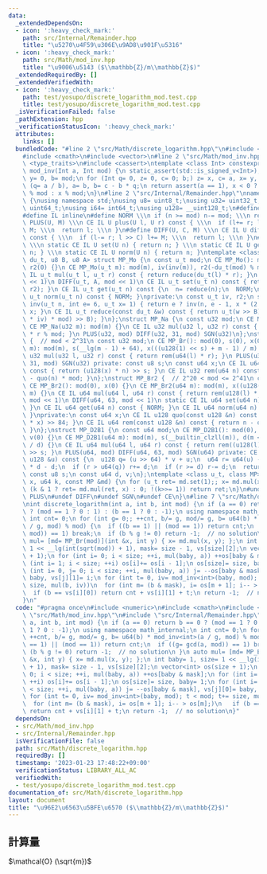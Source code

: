```yaml
---
data:
  _extendedDependsOn:
  - icon: ':heavy_check_mark:'
    path: src/Internal/Remainder.hpp
    title: "\u5270\u4F59\u306E\u9AD8\u901F\u5316"
  - icon: ':heavy_check_mark:'
    path: src/Math/mod_inv.hpp
    title: "\u9006\u5143 ($\\mathbb{Z}/m\\mathbb{Z}$)"
  _extendedRequiredBy: []
  _extendedVerifiedWith:
  - icon: ':heavy_check_mark:'
    path: test/yosupo/discrete_logarithm_mod.test.cpp
    title: test/yosupo/discrete_logarithm_mod.test.cpp
  _isVerificationFailed: false
  _pathExtension: hpp
  _verificationStatusIcon: ':heavy_check_mark:'
  attributes:
    links: []
  bundledCode: "#line 2 \"src/Math/discrete_logarithm.hpp\"\n#include <numeric>\n\
    #include <cmath>\n#include <vector>\n#line 2 \"src/Math/mod_inv.hpp\"\n#include\
    \ <type_traits>\n#include <cassert>\ntemplate <class Int> constexpr inline Int\
    \ mod_inv(Int a, Int mod) {\n static_assert(std::is_signed_v<Int>);\n Int x= 1,\
    \ y= 0, b= mod;\n for (Int q= 0, z= 0, c= 0; b;) z= x, c= a, x= y, y= z - y *\
    \ (q= a / b), a= b, b= c - b * q;\n return assert(a == 1), x < 0 ? mod - (-x)\
    \ % mod : x % mod;\n}\n#line 2 \"src/Internal/Remainder.hpp\"\nnamespace math_internal\
    \ {\nusing namespace std;\nusing u8= uint8_t;\nusing u32= uint32_t;\nusing u64=\
    \ uint64_t;\nusing i64= int64_t;\nusing u128= __uint128_t;\n#define CE constexpr\n\
    #define IL inline\n#define NORM \\\n if (n >= mod) n-= mod; \\\n return n\n#define\
    \ PLUS(U, M) \\\n CE IL U plus(U l, U r) const { \\\n  if (l+= r; l >= M) l-=\
    \ M; \\\n  return l; \\\n }\n#define DIFF(U, C, M) \\\n CE IL U diff(U l, U r)\
    \ const { \\\n  if (l-= r; l >> C) l+= M; \\\n  return l; \\\n }\n#define SGN(U)\
    \ \\\n static CE IL U set(U n) { return n; } \\\n static CE IL U get(U n) { return\
    \ n; } \\\n static CE IL U norm(U n) { return n; }\ntemplate <class u_t, class\
    \ du_t, u8 B, u8 A> struct MP_Mo {\n const u_t mod;\n CE MP_Mo(): mod(0), iv(0),\
    \ r2(0) {}\n CE MP_Mo(u_t m): mod(m), iv(inv(m)), r2(-du_t(mod) % mod) {}\n CE\
    \ IL u_t mul(u_t l, u_t r) const { return reduce(du_t(l) * r); }\n PLUS(u_t, mod\
    \ << 1)\n DIFF(u_t, A, mod << 1)\n CE IL u_t set(u_t n) const { return mul(n,\
    \ r2); }\n CE IL u_t get(u_t n) const {\n  n= reduce(n);\n  NORM;\n }\n CE IL\
    \ u_t norm(u_t n) const { NORM; }\nprivate:\n const u_t iv, r2;\n static CE u_t\
    \ inv(u_t n, int e= 6, u_t x= 1) { return e ? inv(n, e - 1, x * (2 - x * n)) :\
    \ x; }\n CE IL u_t reduce(const du_t &w) const { return u_t(w >> B) + mod - ((du_t(u_t(w)\
    \ * iv) * mod) >> B); }\n};\nstruct MP_Na {\n const u32 mod;\n CE MP_Na(): mod(0){};\n\
    \ CE MP_Na(u32 m): mod(m) {}\n CE IL u32 mul(u32 l, u32 r) const { return u64(l)\
    \ * r % mod; }\n PLUS(u32, mod) DIFF(u32, 31, mod) SGN(u32)\n};\nstruct MP_Br\
    \ {  // mod < 2^31\n const u32 mod;\n CE MP_Br(): mod(0), s(0), x(0) {}\n CE MP_Br(u32\
    \ m): mod(m), s(__lg(m - 1) + 64), x(((u128(1) << s) + m - 1) / m) {}\n CE IL\
    \ u32 mul(u32 l, u32 r) const { return rem(u64(l) * r); }\n PLUS(u32, mod) DIFF(u32,\
    \ 31, mod) SGN(u32) private: const u8 s;\n const u64 x;\n CE IL u64 quo(u64 n)\
    \ const { return (u128(x) * n) >> s; }\n CE IL u32 rem(u64 n) const { return n\
    \ - quo(n) * mod; }\n};\nstruct MP_Br2 {  // 2^20 < mod <= 2^41\n const u64 mod;\n\
    \ CE MP_Br2(): mod(0), x(0) {}\n CE MP_Br2(u64 m): mod(m), x((u128(1) << 84) /\
    \ m) {}\n CE IL u64 mul(u64 l, u64 r) const { return rem(u128(l) * r); }\n PLUS(u64,\
    \ mod << 1)\n DIFF(u64, 63, mod << 1)\n static CE IL u64 set(u64 n) { return n;\
    \ }\n CE IL u64 get(u64 n) const { NORM; }\n CE IL u64 norm(u64 n) const { NORM;\
    \ }\nprivate:\n const u64 x;\n CE IL u128 quo(const u128 &n) const { return (n\
    \ * x) >> 84; }\n CE IL u64 rem(const u128 &n) const { return n - quo(n) * mod;\
    \ }\n};\nstruct MP_D2B1 {\n const u64 mod;\n CE MP_D2B1(): mod(0), s(0), d(0),\
    \ v(0) {}\n CE MP_D2B1(u64 m): mod(m), s(__builtin_clzll(m)), d(m << s), v(u128(-1)\
    \ / d) {}\n CE IL u64 mul(u64 l, u64 r) const { return rem((u128(l) * r) << s)\
    \ >> s; }\n PLUS(u64, mod) DIFF(u64, 63, mod) SGN(u64) private: CE IL u64 rem(const\
    \ u128 &u) const {\n  u128 q= (u >> 64) * v + u;\n  u64 r= u64(u) - (q >> 64)\
    \ * d - d;\n  if (r > u64(q)) r+= d;\n  if (r >= d) r-= d;\n  return r;\n }\n\
    \ const u8 s;\n const u64 d, v;\n};\ntemplate <class u_t, class MP> CE u_t pow(u_t\
    \ x, u64 k, const MP &md) {\n for (u_t ret= md.set(1);; x= md.mul(x, x))\n  if\
    \ (k & 1 ? ret= md.mul(ret, x) : 0; !(k>>= 1)) return ret;\n}\n#undef NORM\n#undef\
    \ PLUS\n#undef DIFF\n#undef SGN\n#undef CE\n}\n#line 7 \"src/Math/discrete_logarithm.hpp\"\
    \nint discrete_logarithm(int a, int b, int mod) {\n if (a == 0) return b == 0\
    \ ? (mod == 1 ? 0 : 1) : (b == 1 ? 0 : -1);\n using namespace math_internal;\n\
    \ int cnt= 0;\n for (int g= 0;; ++cnt, b/= g, mod/= g, b= u64(b) * mod_inv<int>(a\
    \ / g, mod) % mod) {\n  if ((b == 1) || (mod == 1)) return cnt;\n  if ((g= gcd(a,\
    \ mod)) == 1) break;\n  if (b % g != 0) return -1;  // no solution\n }\n auto\
    \ mul= [md= MP_Br(mod)](int &x, int y) { x= md.mul(x, y); };\n int baby= 1, size=\
    \ 1 << __lg(int(sqrt(mod)) + 1), mask= size - 1, vs[size][2];\n vector<int> os(size\
    \ + 1);\n for (int i= 0; i < size; ++i, mul(baby, a)) ++os[baby & mask];\n for\
    \ (int i= 1; i < size; ++i) os[i]+= os[i - 1];\n os[size]= size, baby= 1;\n for\
    \ (int i= 0, j= 0; i < size; ++i, mul(baby, a)) j= --os[baby & mask], vs[j][0]=\
    \ baby, vs[j][1]= i;\n for (int t= 0, iv= mod_inv<int>(baby, mod); t < mod; t+=\
    \ size, mul(b, iv))\n  for (int m= (b & mask), i= os[m + 1]; i-- > os[m];)\n \
    \  if (b == vs[i][0]) return cnt + vs[i][1] + t;\n return -1;  // no solution\n\
    }\n"
  code: "#pragma once\n#include <numeric>\n#include <cmath>\n#include <vector>\n#include\
    \ \"src/Math/mod_inv.hpp\"\n#include \"src/Internal/Remainder.hpp\"\nint discrete_logarithm(int\
    \ a, int b, int mod) {\n if (a == 0) return b == 0 ? (mod == 1 ? 0 : 1) : (b ==\
    \ 1 ? 0 : -1);\n using namespace math_internal;\n int cnt= 0;\n for (int g= 0;;\
    \ ++cnt, b/= g, mod/= g, b= u64(b) * mod_inv<int>(a / g, mod) % mod) {\n  if ((b\
    \ == 1) || (mod == 1)) return cnt;\n  if ((g= gcd(a, mod)) == 1) break;\n  if\
    \ (b % g != 0) return -1;  // no solution\n }\n auto mul= [md= MP_Br(mod)](int\
    \ &x, int y) { x= md.mul(x, y); };\n int baby= 1, size= 1 << __lg(int(sqrt(mod))\
    \ + 1), mask= size - 1, vs[size][2];\n vector<int> os(size + 1);\n for (int i=\
    \ 0; i < size; ++i, mul(baby, a)) ++os[baby & mask];\n for (int i= 1; i < size;\
    \ ++i) os[i]+= os[i - 1];\n os[size]= size, baby= 1;\n for (int i= 0, j= 0; i\
    \ < size; ++i, mul(baby, a)) j= --os[baby & mask], vs[j][0]= baby, vs[j][1]= i;\n\
    \ for (int t= 0, iv= mod_inv<int>(baby, mod); t < mod; t+= size, mul(b, iv))\n\
    \  for (int m= (b & mask), i= os[m + 1]; i-- > os[m];)\n   if (b == vs[i][0])\
    \ return cnt + vs[i][1] + t;\n return -1;  // no solution\n}"
  dependsOn:
  - src/Math/mod_inv.hpp
  - src/Internal/Remainder.hpp
  isVerificationFile: false
  path: src/Math/discrete_logarithm.hpp
  requiredBy: []
  timestamp: '2023-01-23 17:48:22+09:00'
  verificationStatus: LIBRARY_ALL_AC
  verifiedWith:
  - test/yosupo/discrete_logarithm_mod.test.cpp
documentation_of: src/Math/discrete_logarithm.hpp
layout: document
title: "\u96E2\u6563\u5BFE\u6570 ($\\mathbb{Z}/m\\mathbb{Z}$)"
---
```

## 計算量
$\mathcal{O} (\sqrt{m})$